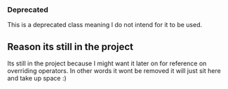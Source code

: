 ### Deprecated
This is a deprecated class meaning I do not intend for it to be used.

## Reason its still in the project
Its still in the project because I might want it later on for 
reference on overriding operators. In other words it wont be removed
it will just sit here and take up space :)
